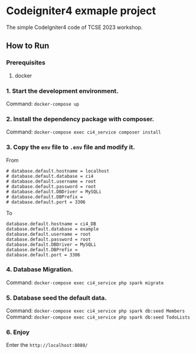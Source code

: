 # Codeigniter4 exmaple project
The simple CodeIgniter4 code of TCSE 2023 workshop.

## How to Run

### Prerequisites
1. docker

### 1. Start the development environment.
Command: `docker-compose up`

### 2. Install the dependency package with composer.
Command: `docker-compose exec ci4_service composer install`

### 3. Copy the `env` file to `.env` file and modify it.
From
```
# database.default.hostname = localhost
# database.default.database = ci4
# database.default.username = root
# database.default.password = root
# database.default.DBDriver = MySQLi
# database.default.DBPrefix =
# database.default.port = 3306
```

To
```
database.default.hostname = ci4_DB
database.default.database = example
database.default.username = root
database.default.password = root
database.default.DBDriver = MySQLi
database.default.DBPrefix =
database.default.port = 3306
```

### 4. Database Migration.
Command: `docker-compose exec ci4_service php spark migrate`

### 5. Database seed the default data.
Command: `docker-compose exec ci4_service php spark db:seed Members`
Command: `docker-compose exec ci4_service php spark db:seed TodoLists`

### 6. Enjoy
Enter the `http://localhost:8080/`